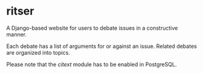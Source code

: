 # ritser

A Django-based website for users to debate issues in a constructive manner.

Each debate has a list of arguments for or against an issue. Related debates are organized into topics.

Please note that the *citext* module has to be enabled in PostgreSQL.
